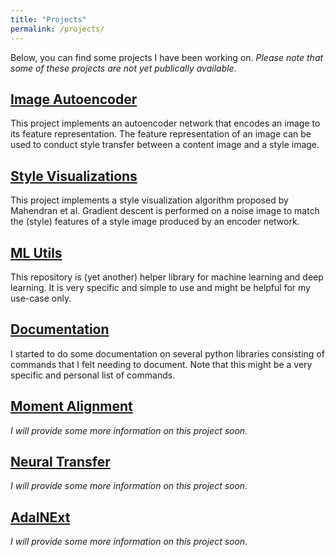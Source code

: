 ```yaml
---
title: "Projects"
permalink: /projects/
---
```


Below, you can find some projects I have been working on.
*Please note that some of these projects are not yet publically available.*

## [Image Autoencoder](/projects/image-autoencoder)

This project implements an autoencoder network that encodes an image to its feature 
representation. The feature representation of an image can be used to conduct style 
transfer between a content image and a style image.

## [Style Visualizations](/projects/style-visualizations)
This project implements a style visualization algorithm proposed by Mahendran et al. 
Gradient descent is performed on a noise image to
match the (style) features of a style image produced by an encoder network. 

## [ML Utils](/projects/ml-utils)
This repository is (yet another) helper library for machine learning and deep learning. 
It is very specific and simple to use and might be helpful for my use-case only.

## [Documentation](/projects/documentation/)
I started to do some documentation on several python libraries consisting of commands 
that I felt needing to document. Note that this might be a very specific and personal
list of commands.

## [Moment Alignment](/projects/moment-alignment)
*I will provide some more information on this project soon.*

## [Neural Transfer](/projects/neural-transfer)
*I will provide some more information on this project soon.*

## [AdaINExt](/projects/ada-in-ext)
*I will provide some more information on this project soon.*
